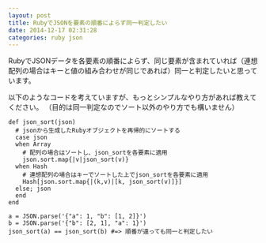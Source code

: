 ```yaml
---
layout: post
title: RubyでJSONを要素の順番によらず同一判定したい
date: 2014-12-17 02:31:28
categories: ruby json
---
```

<p>RubyでJSONデータを各要素の順番によらず、同じ要素が含まれていれば（連想配列の場合はキーと値の組み合わせが同じであれば）同一と判定したいと思っています。</p>

<p>以下のようなコードを考えていますが、もっとシンプルなやり方があれば教えてください。
（目的は同一判定なのでソート以外のやり方でも構いません）</p>

<pre><code>def json_sort(json)
  # jsonから生成したRubyオブジェクトを再帰的にソートする
  case json
  when Array
    # 配列の場合はソートし、json_sortを各要素に適用
    json.sort.map{|v|json_sort(v)}
  when Hash
    # 連想配列の場合はキーでソートした上でjson_sortを各要素に適用
    Hash[json.sort.map{|(k,v)|[k, json_sort(v)]}]
  else; json
  end
end

a = JSON.parse('{"a": 1, "b": [1, 2]}')
b = JSON.parse('{"b": [2, 1], "a": 1}')
json_sort(a) == json_sort(b) #=&gt; 順番が違っても同一と判定したい
</code></pre>
